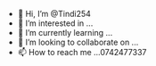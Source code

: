 - 👋 Hi, I’m @Tindi254
- 👀 I’m interested in ...
- 🌱 I’m currently learning ...
- 💞️ I’m looking to collaborate on ...
- 📫 How to reach me ...0742477337

<!---
Tindi254/Tindi254 is a ✨ special ✨ repository because its `README.md` (this file) appears on your GitHub profile.
You can click the Preview link to take a look at your changes.
--->
